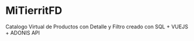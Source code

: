 # MiTierritFD
Catalogo Virtual de Productos con Detalle y Filtro creado con SQL + VUEJS + ADONIS API 
